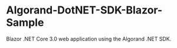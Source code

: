 # Algorand-DotNET-SDK-Blazor-Sample
Blazor .NET Core 3.0 web application using the Algorand .NET SDK.
